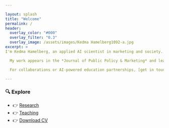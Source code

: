 ```yaml
---

layout: splash
title: "Welcome"
permalink: /
header:
  overlay_color: "#000"
  overlay_filter: "0.3"
  overlay_image: /assets/images/Kedma Hamelberg1092-a.jpg
excerpt: >
I'm Kedma Hamelberg, an applied AI scientist in marketing and society. I use NLP, machine learning, deep learning, and AI agents to analyze how brands and CEOs shape public discourse—from war and sustainability to DEI.

  My work appears in the *Journal of Public Policy & Marketing* and leading conferences like EMAC and AMS. I teach applied AI for marketing and digital strategy in business master’s programs.

  For collaborations or AI-powered education partnerships, [get in touch](mailto:kedma@hamelberg-ai.com).

---
```


### 🔍 Explore

- 👉 [Research](/research/)
- 👉 [Teaching](/teaching/)
- 👉 [Download CV](/cv/)

